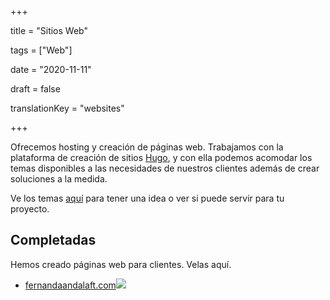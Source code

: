 +++

title = "Sitios Web"

tags = ["Web"]

date = "2020-11-11"

draft = false

translationKey = "websites"

+++

Ofrecemos hosting y creación de páginas web. Trabajamos con la plataforma de creación de sitios [Hugo](https://gohugo.io), y con ella podemos acomodar los temas disponibles a las necesidades de nuestros clientes además de crear soluciones a la medida.

Ve los temas [aquí](https://themes.gohugo.io) para tener una idea o ver si puede servir para tu proyecto.

## Completadas
Hemos creado páginas web para clientes. Velas aquí.

- [fernandaandalaft.com](https://fernandaandalaft.com)![](/media/FerSite.png)

<!-- working on... for own-developments -->
